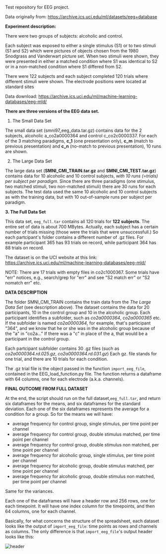 Test repository for EEG project.

Data originally from: https://archive.ics.uci.edu/ml/datasets/eeg+database

**Experiment description:**

There were two groups of subjects: alcoholic and control. 

Each subject was exposed to either a single stimulus (S1) or to two stimuli (S1 and S2) which were pictures of objects chosen from the 1980 Snodgrass and Vanderwart picture set. When two stimuli were shown, they were presented in either a matched condition where S1 was identical to S2 or in a non-matched condition where S1 differed from S2. 

There were 122 subjects and each subject completed 120 trials where different stimuli were shown. The electrode positions were located at standard sites


Data download: https://archive.ics.uci.edu/ml/machine-learning-databases/eeg-mld/

**There are three versions of the EEG data set.**

1. The Small Data Set 

The small data set (smni97_eeg_data.tar.gz) contains data for the 2 subjects, alcoholic a_co2a0000364 and control c_co2c0000337. For each of the 3 matching paradigms, **c_1** (one presentation only), **c_m** (match to previous presentation) and **c_n** (no-match to previous presentation), 10 runs are shown. 

2. The Large Data Set

The large data set (**SMNI_CMI_TRAIN.tar.gz** and **SMNI_CMI_TEST.tar.gz**) contains data for 10 alcoholic and 10 control subjects, _with 10 runs (=trials) per subject per paradigm_. Since there are three paradigms (one stimulus, two matched stimuli, two non-matched stimuli) there are 30 runs for each subjects.
The test data used the same 10 alcoholic and 10 control subjects as with the training data, but with 10 out-of-sample runs per subject per paradigm. 

**3. The Full Data Set**

This data set, `eeg_full.tar` contains all 120 trials for **122 subjects**. The entire set of data is about 700 MBytes. 
Actually, each subject has a certain number of trials missing (those were the trials that were unsuccessfull.) So each partcipant's folder contains a different number of .gz files. For example participant 365 has 93 trials on record, while participant 364 has 88 trials on record. 

The dataset is on the UCI website at this link: https://archive.ics.uci.edu/ml/machine-learning-databases/eeg-mld/

NOTE: There are 17 trials with empty files in co2c1000367. Some trials have "err" notices, e.g., search/grep for "err" and see "S2 match err" or "S2 nomatch err" etc. 

**DATA DESCRIPTION**

The folder SMNI_CMI_TRAIN contains the train data from the _The Large Data Set_ (see description above). The dataset contains the data for 20 participants, 10 in the control group and 10 in the alcoholic group. Each participant identifies a subfolder, such as _co2a0000364_, _co2a0000365_ etc. If the subfolder is named _co2a0000364_, for example, that's participant "364", and we know that he or she was in the alcoholic group because of the "a" in "co2a..." If there was a "c" in place of the a, that would be a participant in the control group.

Each partcipant subfolder contains 30 .gz files (such as _co2a0000364.rd.025.gz_, _co2a0000364.rd.031.gz_) 
Each gz. file stands for one trial, and there are 10 trials for each condition. 

The .gz trial file is the object passed in the function `import_eeg_file`, contained in the EEG_load_function.py file. The function returns a dataframe with 64 columns, one for each electrode (a.k.a. channels).

**FINAL OUTCOME FROM FULL DATASET**

At the end, the script should run on the full dataset,`eeg_full.tar`, and return six dataframes for the means, and six dataframes for the standard deviation. 
Each one of the six dataframes represents the average for a condition for a group. So for the means we will have:

- average frequency for control group, single stimulus, per time point per channel
- average frequency for control group, double stimulus matched, per time point per channel
- average frequency for control group, double stimulus non matched, per time point per channel
- average frequency for alcoholic group, single stimulus, per time point per channel
- average frequency for alcoholic group, double stimulus matched, per time point per channel
- average frequency for alcoholic group, double stimulus non matched, per time point per channel

Same for the variances.

Each one of the dataframes will have a header row and 256 rows, one for each timepoint. It will have one index column for the timepoints, and then 64 columns, one for each channel.

Basically, for what concerns the structure of the spreadsheet, each dataset looks like the output of `import_eeg_file`: time points as rows and channels as columns.
The only difference is that `import_eeg_file`'s output header looks like this:

![header](https://user-images.githubusercontent.com/20558980/119203723-c125b500-ba61-11eb-8cdd-831f0c66572f.jpg)



